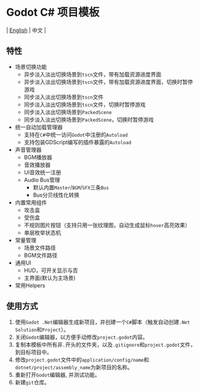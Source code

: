 ﻿# Godot C# 项目模板 
| [English](https://github.com/cuppar/godotnettemplate?tab=readme-ov-file#godot-c-project-template) | 中文 |

## 特性

- 场景切换功能
  - 异步淡入淡出切换场景到`tscn`文件，带有加载资源进度界面
  - 异步淡入淡出切换场景到`tscn`文件，带有加载资源进度界面，切换时暂停游戏
  - 同步淡入淡出切换场景到`tscn`文件
  - 同步淡入淡出切换场景到`tscn`文件，切换时暂停游戏
  - 同步淡入淡出切换场景到`PackedScene`
  - 同步淡入淡出切换场景到`PackedScene`，切换时暂停游戏
- 统一自动加载管理器
  - 支持在`C#`中统一访问`Godot`中注册的`Autoload`
  - 支持包装GDScript编写的插件暴露的`Autoload`
- 声音管理器
  - BGM播放器
  - 音效播放器
  - UI音效统一注册
  - Audio Bus管理
    - 默认内置`Master`/`BGM`/`SFX`三条`Bus`
    - Bus分贝线性化转换
- 内置常用组件
  - 攻击盒
  - 受伤盒
  - 不规则图片按钮（支持只用一张纹理图，自动生成鼠标`hover`高亮效果）
  - 单层枚举状态机
- 常量管理
  - 场景文件路径
  - BGM文件路径
- 通用UI
  - HUD，可开关显示与否
  - 主界面(默认为主场景)
- 常用Helpers


## 使用方式

1. 使用`Godot .Net`编辑器生成新项目，并创建一个`C#`脚本（触发自动创建`.Net` `Solution`和`Project`）。
2. 关闭`Godot`编辑器，以方便手动修改`project.godot`内容。
3. 复制本模板中所有非`.`开头的文件夹，以及`.gitignore`和`project.godot`文件，到目标项目中。
4. 修改`project.godot`文件中的`application/config/name`和`dotnet/project/assembly_name`为新项目的名称。
5. 重新打开`Godot`编辑器, 并测试功能。
6. 新建`git`仓库。